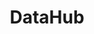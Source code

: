 ---
title: DataHub
icon: "c8y-icon c8y-icon-data-hub"
type: root 
layout: redirect
bundle: datahub 
section: 
  - data_analytics
weight: 20
---